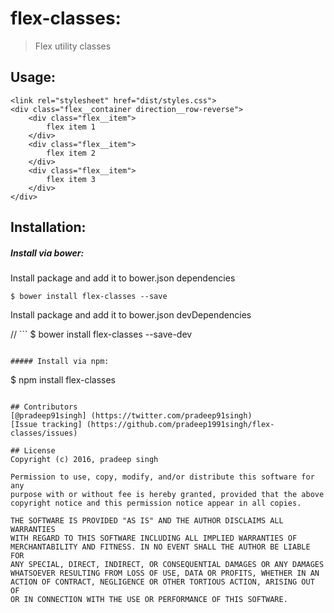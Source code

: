 # flex-classes:
> Flex utility classes

## Usage:
```
<link rel="stylesheet" href="dist/styles.css">
<div class="flex__container direction__row-reverse">
	<div class="flex__item">
		flex item 1
	</div>
	<div class="flex__item">
		flex item 2
	</div>
	<div class="flex__item">
		flex item 3
	</div>
</div>
```

## Installation:

##### Install via bower:
Install package and add it to bower.json dependencies

```
$ bower install flex-classes --save
```

Install package and add it to bower.json devDependencies

// ```
$ bower install flex-classes --save-dev
```

##### Install via npm:

```
$ npm install flex-classes
```

## Contributors
[@pradeep91singh] (https://twitter.com/pradeep91singh)
[Issue tracking] (https://github.com/pradeep1991singh/flex-classes/issues)

## License
Copyright (c) 2016, pradeep singh

Permission to use, copy, modify, and/or distribute this software for any
purpose with or without fee is hereby granted, provided that the above
copyright notice and this permission notice appear in all copies.

THE SOFTWARE IS PROVIDED "AS IS" AND THE AUTHOR DISCLAIMS ALL WARRANTIES
WITH REGARD TO THIS SOFTWARE INCLUDING ALL IMPLIED WARRANTIES OF
MERCHANTABILITY AND FITNESS. IN NO EVENT SHALL THE AUTHOR BE LIABLE FOR
ANY SPECIAL, DIRECT, INDIRECT, OR CONSEQUENTIAL DAMAGES OR ANY DAMAGES
WHATSOEVER RESULTING FROM LOSS OF USE, DATA OR PROFITS, WHETHER IN AN
ACTION OF CONTRACT, NEGLIGENCE OR OTHER TORTIOUS ACTION, ARISING OUT OF
OR IN CONNECTION WITH THE USE OR PERFORMANCE OF THIS SOFTWARE.